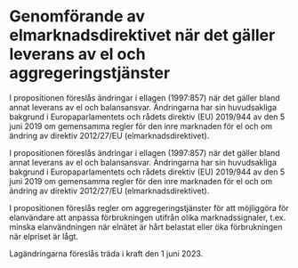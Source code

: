 # Genomförande av elmarknadsdirektivet när det gäller leverans av el och aggregeringstjänster

I propositionen föreslås ändringar i ellagen (1997:857) när det gäller bland annat leverans av el och balansansvar. Ändringarna har sin huvudsakliga bakgrund i Europaparlamentets och rådets direktiv (EU) 2019/944 av den 5 juni 2019 om gemensamma regler för den inre marknaden för el och om ändring av direktiv 2012/27/EU (elmarknadsdirektivet).

I propositionen föreslås ändringar i ellagen (1997:857) när det gäller bland annat leverans av el och balansansvar. Ändringarna har sin huvudsakliga bakgrund i Europaparlamentets och rådets direktiv (EU) 2019/944 av den 5 juni 2019 om gemensamma regler för den inre marknaden för el och om ändring av direktiv 2012/27/EU (elmarknadsdirektivet).

I propositionen föreslås regler om aggregeringstjänster för att möjliggöra för elanvändare att anpassa förbrukningen utifrån olika marknadssignaler, t.ex. minska elanvändningen när elnätet är hårt belastat eller öka förbrukningen när elpriset är lågt.

Lagändringarna föreslås träda i kraft den 1 juni 2023.
